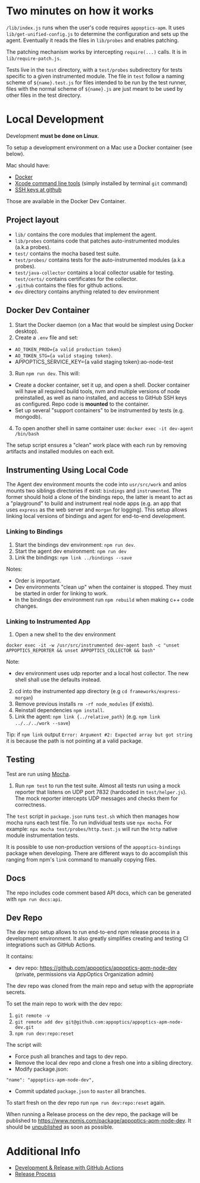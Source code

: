 # Two minutes on how it works

`/lib/index.js` runs when the user's code requires `appoptics-apm`. It uses
`lib/get-unified-config.js` to determine the configuration and sets up the
agent. Eventually it reads the files in `lib/probes` and enables patching.

The patching mechanism works by intercepting `require(...)` calls. It is in
`lib/require-patch.js`.

Tests live in the `test` directory, with a `test/probes` subdirectory for tests
specific to a given instrumented module. The file in `test` follow a naming
scheme of `${name}.test.js` for files intended to be run by the test runner,
files with the normal scheme of `${name}.js` are just meant to be used by other files
in the test directory.


# Local Development

Development **must be done on Linux**.

To setup a development environment on a Mac use a Docker container (see below).

Mac should have:
  * [Docker](https://docs.docker.com/docker-for-mac/install/)
  * [Xcode command line tools](https://developer.apple.com/download/more/?=command%20line%20tools) (simply installed by terminal `git` command)
  * [SSH keys at github](https://docs.github.com/en/github/authenticating-to-github/connecting-to-github-with-ssh/adding-a-new-ssh-key-to-your-github-account)

Those are available in the Docker Dev Container.


## Project layout

* `lib/` contains the core modules that implement the agent.
* `lib/probes` contains code that patches auto-instrumented modules (a.k.a probes).
* `test/` contains the mocha based test suite.
* `test/probes/` contains tests for the auto-instrumented modules (a.k.a probes).
* `test/java-collector` contains a local collector usable for testing. `test/certs/` contains certificates for the collector.
* `.github` contains the files for github actions.
* `dev` directory contains anything related to dev environment


## Docker Dev Container

1. Start the Docker daemon (on a Mac that would be simplest using Docker desktop).
2. Create a `.env` file and set: 
  - `AO_TOKEN_PROD={a valid production token}`
  - `AO_TOKEN_STG={a valid staging token}`.
  - APPOPTICS_SERVICE_KEY={a valid staging token}:ao-node-test

3. Run `npm run dev`. This will:
  - Create a docker container, set it up, and open a shell. Docker container will have all required build tools, nvm and multiple versions of node preinstalled, as well as nano installed, and access to GitHub SSH keys as configured. Repo code is **mounted** to the container.
  - Set up several "support containers" to be instrumented by tests (e.g. mongodb).

4. To open another shell in same container use: `docker exec -it dev-agent /bin/bash`

The setup script ensures a "clean" work place with each run by removing artifacts and installed modules on each exit.

## Instrumenting Using Local Code

The Agent dev environment mounts the code into `usr/src/work` and anlos mounts two siblings directories if exist: `bindings` and `instrumented`.
The former should hold a clone of the bindings repo, the latter is meant to act as a "playground" to build and instrument real node apps (e.g. an app that uses `express` as the web server and `morgan` for logging). This setup allows linking local versions of bindings and agent for end-to-end development.

### Linking to Bindings

1. Start the bindings dev environment: `npm run dev`.
2. Start the agent dev environment: `npm run dev`
3. Link the bindings: `npm link ../bindings --save`

Notes: 
- Order is important.
- Dev environments "clean up" when the container is stopped. They must be started in order for linking to work.
- In the bindings dev environment run `npm rebuild` when making c++ code changes.

### Linking to Instrumented App

1. Open a new shell to the dev environment

`docker exec -it -w /usr/src/instrumented dev-agent bash -c "unset APPOPTICS_REPORTER && unset APPOPTICS_COLLECTOR && bash"`

Note:
- dev environment uses udp reporter and a local host collector. The new shell shall use the defaults instead.

2. cd into the instrumented app directory (e.g `cd frameworks/express-morgan`)
3. Remove previous installs `rm -rf node_modules` (if exists).
4. Reinstall dependencies `npm install`.
3. Link the agent: `npm link {../relative_path}` (e.g. `npm link ../../../work --save`)

Tip: if `npm link` output `Error: Argument #2: Expected array but got string` it is because the path is not pointing at a valid package.

## Testing

Test are run using [Mocha](https://github.com/mochajs/mocha).

1. Run `npm test` to run the test suite. Almost all tests run using a mock reporter that listens on UDP port 7832 (hardcoded in `test/helper.js`). The mock reporter intercepts UDP messages and checks them for correctness. 

The `test` script in `package.json` runs `test.sh` which then manages how mocha runs each test file. To run individual tests use `npx mocha`. For example: `npx mocha test/probes/http.test.js` will run the `http` native module instrumentation tests.

It is possible to use non-production versions of the `appoptics-bindings` package when developing. There
are different ways to do accomplish this ranging from npm's `link` command to manually copying files.


## Docs

The repo includes code comment based API docs, which can be generated with
`npm run docs:api`.


## Dev Repo

The dev repo setup allows to run end-to-end npm release process in a development environment.
It also greatly simplifies creating and testing CI integrations such as GitHub Actions.

It contains:
  - dev repo: https://github.com/appoptics/appoptics-apm-node-dev (private, permissions via AppOptics Organization admin)

The dev repo was cloned from the main repo and setup with the appropriate secrets.

To set the main repo to work with the dev repo:

1. `git remote -v`
2. `git remote add dev git@github.com:appoptics/appoptics-apm-node-dev.git`
3. `npm run dev:repo:reset`

The script will:
  - Force push all branches and tags to dev repo.
  - Remove the local dev repo and clone a fresh one into a sibling directory. 
  - Modify package.json:
  ```
  "name": "appoptics-apm-node-dev",
  ```
  - Commit updated `package.json` to `master` all branches.

To start fresh on the dev repo run `npm run dev:repo:reset` again.

When running a Release process on the dev repo, the package will be published to https://www.npmjs.com/package/appoptics-apm-node-dev. It should be [unpublished](https://docs.npmjs.com/unpublishing-packages-from-the-registry) as soon as possible.


# Additional Info

* [Development & Release with GitHub Actions ](./github-actions.md)
* [Release Process](./release-process.md)

